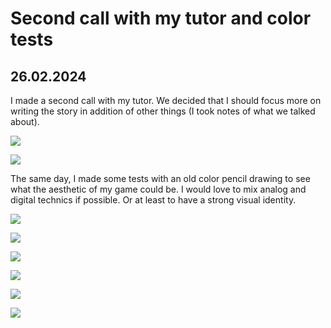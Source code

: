 # Second call with my tutor and color tests

## 26.02.2024

I made a second call with my tutor. We decided that I should focus more on writing the story in addition of other things (I took notes of what we talked about).

![](images/20240226/notes1.jpeg)

![](images/20240226/notes2.jpeg)

The same day, I made some tests with an old color pencil drawing to see what the aesthetic of my game could be. I would love to mix analog and digital technics if possible. Or at least to have a strong visual identity.

![](images/20240226/original.png)

![](images/20240226/color_test1.png)

![](images/20240226/color_test2.png)

![](images/20240226/color_test3.png)

![](images/20240226/color_test4.png)

![](images/20240226/color_test1_detail.png)
